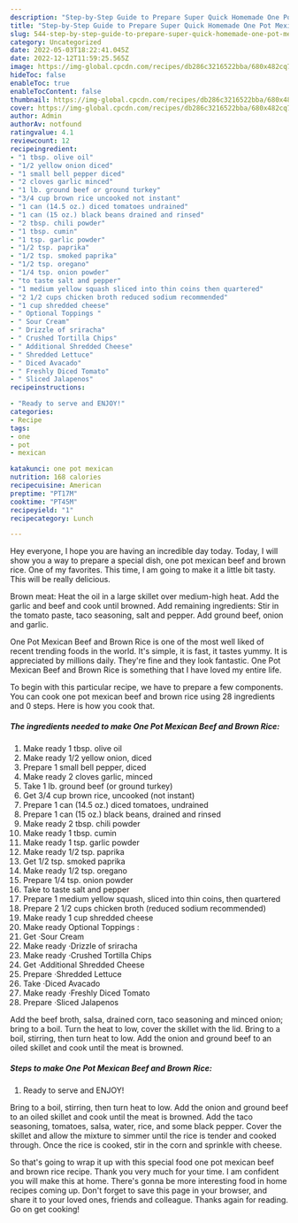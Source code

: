 ```yaml
---
description: "Step-by-Step Guide to Prepare Super Quick Homemade One Pot Mexican Beef and Brown Rice"
title: "Step-by-Step Guide to Prepare Super Quick Homemade One Pot Mexican Beef and Brown Rice"
slug: 544-step-by-step-guide-to-prepare-super-quick-homemade-one-pot-mexican-beef-and-brown-rice
category: Uncategorized
date: 2022-05-03T18:22:41.045Z
date: 2022-12-12T11:59:25.565Z
image: https://img-global.cpcdn.com/recipes/db286c3216522bba/680x482cq70/one-pot-mexican-beef-and-brown-rice-recipe-main-photo.jpg
hideToc: false
enableToc: true
enableTocContent: false
thumbnail: https://img-global.cpcdn.com/recipes/db286c3216522bba/680x482cq70/one-pot-mexican-beef-and-brown-rice-recipe-main-photo.jpg
cover: https://img-global.cpcdn.com/recipes/db286c3216522bba/680x482cq70/one-pot-mexican-beef-and-brown-rice-recipe-main-photo.jpg
author: Admin
authorAv: notfound
ratingvalue: 4.1
reviewcount: 12
recipeingredient:
- "1 tbsp. olive oil"
- "1/2 yellow onion diced"
- "1 small bell pepper diced"
- "2 cloves garlic minced"
- "1 lb. ground beef or ground turkey"
- "3/4 cup brown rice uncooked not instant"
- "1 can (14.5 oz.) diced tomatoes undrained"
- "1 can (15 oz.) black beans drained and rinsed"
- "2 tbsp. chili powder"
- "1 tbsp. cumin"
- "1 tsp. garlic powder"
- "1/2 tsp. paprika"
- "1/2 tsp. smoked paprika"
- "1/2 tsp. oregano"
- "1/4 tsp. onion powder"
- "to taste salt and pepper"
- "1 medium yellow squash sliced into thin coins then quartered"
- "2 1/2 cups chicken broth reduced sodium recommended"
- "1 cup shredded cheese"
- " Optional Toppings "
- " Sour Cream"
- " Drizzle of sriracha"
- " Crushed Tortilla Chips"
- " Additional Shredded Cheese"
- " Shredded Lettuce"
- " Diced Avacado"
- " Freshly Diced Tomato"
- " Sliced Jalapenos"
recipeinstructions:

- "Ready to serve and ENJOY!"
categories:
- Recipe
tags:
- one
- pot
- mexican

katakunci: one pot mexican 
nutrition: 168 calories
recipecuisine: American
preptime: "PT17M"
cooktime: "PT45M"
recipeyield: "1"
recipecategory: Lunch

---
```



Hey everyone, I hope you are having an incredible day today. Today, I will show you a way to prepare a special dish, one pot mexican beef and brown rice. One of my favorites. This time, I am going to make it a little bit tasty. This will be really delicious.

Brown meat: Heat the oil in a large skillet over medium-high heat. Add the garlic and beef and cook until browned. Add remaining ingredients: Stir in the tomato paste, taco seasoning, salt and pepper. Add ground beef, onion and garlic.

One Pot Mexican Beef and Brown Rice is one of the most well liked of recent trending foods in the world. It's simple, it is fast, it tastes yummy. It is appreciated by millions daily. They're fine and they look fantastic. One Pot Mexican Beef and Brown Rice is something that I have loved my entire life.


To begin with this particular recipe, we have to prepare a few components. You can cook one pot mexican beef and brown rice using 28 ingredients and 0 steps. Here is how you cook that.

<!--inarticleads1-->

##### The ingredients needed to make One Pot Mexican Beef and Brown Rice:

1. Make ready 1 tbsp. olive oil
1. Make ready 1/2 yellow onion, diced
1. Prepare 1 small bell pepper, diced
1. Make ready 2 cloves garlic, minced
1. Take 1 lb. ground beef (or ground turkey)
1. Get 3/4 cup brown rice, uncooked (not instant)
1. Prepare 1 can (14.5 oz.) diced tomatoes, undrained
1. Prepare 1 can (15 oz.) black beans, drained and rinsed
1. Make ready 2 tbsp. chili powder
1. Make ready 1 tbsp. cumin
1. Make ready 1 tsp. garlic powder
1. Make ready 1/2 tsp. paprika
1. Get 1/2 tsp. smoked paprika
1. Make ready 1/2 tsp. oregano
1. Prepare 1/4 tsp. onion powder
1. Take to taste salt and pepper
1. Prepare 1 medium yellow squash, sliced into thin coins, then quartered
1. Prepare 2 1/2 cups chicken broth (reduced sodium recommended)
1. Make ready 1 cup shredded cheese
1. Make ready  Optional Toppings :
1. Get  ·Sour Cream
1. Make ready  ·Drizzle of sriracha
1. Make ready  ·Crushed Tortilla Chips
1. Get  ·Additional Shredded Cheese
1. Prepare  ·Shredded Lettuce
1. Take  ·Diced Avacado
1. Make ready  ·Freshly Diced Tomato
1. Prepare  ·Sliced Jalapenos


Add the beef broth, salsa, drained corn, taco seasoning and minced onion; bring to a boil. Turn the heat to low, cover the skillet with the lid. Bring to a boil, stirring, then turn heat to low. Add the onion and ground beef to an oiled skillet and cook until the meat is browned. 

<!--inarticleads2-->

##### Steps to make One Pot Mexican Beef and Brown Rice:


1. Ready to serve and ENJOY!

Bring to a boil, stirring, then turn heat to low. Add the onion and ground beef to an oiled skillet and cook until the meat is browned. Add the taco seasoning, tomatoes, salsa, water, rice, and some black pepper. Cover the skillet and allow the mixture to simmer until the rice is tender and cooked through. Once the rice is cooked, stir in the corn and sprinkle with cheese. 

So that's going to wrap it up with this special food one pot mexican beef and brown rice recipe. Thank you very much for your time. I am confident you will make this at home. There's gonna be more interesting food in home recipes coming up. Don't forget to save this page in your browser, and share it to your loved ones, friends and colleague. Thanks again for reading. Go on get cooking!
